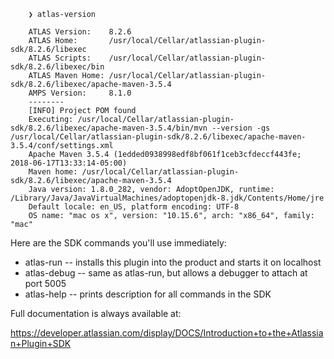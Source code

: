 ```shell
    ❯ atlas-version
    
    ATLAS Version:    8.2.6
    ATLAS Home:       /usr/local/Cellar/atlassian-plugin-sdk/8.2.6/libexec
    ATLAS Scripts:    /usr/local/Cellar/atlassian-plugin-sdk/8.2.6/libexec/bin
    ATLAS Maven Home: /usr/local/Cellar/atlassian-plugin-sdk/8.2.6/libexec/apache-maven-3.5.4
    AMPS Version:     8.1.0
    --------
    [INFO] Project POM found
    Executing: /usr/local/Cellar/atlassian-plugin-sdk/8.2.6/libexec/apache-maven-3.5.4/bin/mvn --version -gs /usr/local/Cellar/atlassian-plugin-sdk/8.2.6/libexec/apache-maven-3.5.4/conf/settings.xml
    Apache Maven 3.5.4 (1edded0938998edf8bf061f1ceb3cfdeccf443fe; 2018-06-17T13:33:14-05:00)
    Maven home: /usr/local/Cellar/atlassian-plugin-sdk/8.2.6/libexec/apache-maven-3.5.4
    Java version: 1.8.0_282, vendor: AdoptOpenJDK, runtime: /Library/Java/JavaVirtualMachines/adoptopenjdk-8.jdk/Contents/Home/jre
    Default locale: en_US, platform encoding: UTF-8
    OS name: "mac os x", version: "10.15.6", arch: "x86_64", family: "mac"
```


Here are the SDK commands you'll use immediately:

* atlas-run   -- installs this plugin into the product and starts it on localhost
* atlas-debug -- same as atlas-run, but allows a debugger to attach at port 5005
* atlas-help  -- prints description for all commands in the SDK

Full documentation is always available at:

https://developer.atlassian.com/display/DOCS/Introduction+to+the+Atlassian+Plugin+SDK
